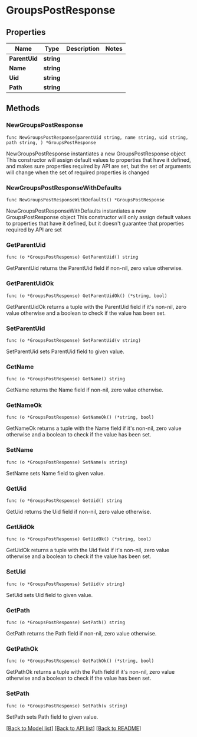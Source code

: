# GroupsPostResponse

## Properties

Name | Type | Description | Notes
------------ | ------------- | ------------- | -------------
**ParentUid** | **string** |  | 
**Name** | **string** |  | 
**Uid** | **string** |  | 
**Path** | **string** |  | 

## Methods

### NewGroupsPostResponse

`func NewGroupsPostResponse(parentUid string, name string, uid string, path string, ) *GroupsPostResponse`

NewGroupsPostResponse instantiates a new GroupsPostResponse object
This constructor will assign default values to properties that have it defined,
and makes sure properties required by API are set, but the set of arguments
will change when the set of required properties is changed

### NewGroupsPostResponseWithDefaults

`func NewGroupsPostResponseWithDefaults() *GroupsPostResponse`

NewGroupsPostResponseWithDefaults instantiates a new GroupsPostResponse object
This constructor will only assign default values to properties that have it defined,
but it doesn't guarantee that properties required by API are set

### GetParentUid

`func (o *GroupsPostResponse) GetParentUid() string`

GetParentUid returns the ParentUid field if non-nil, zero value otherwise.

### GetParentUidOk

`func (o *GroupsPostResponse) GetParentUidOk() (*string, bool)`

GetParentUidOk returns a tuple with the ParentUid field if it's non-nil, zero value otherwise
and a boolean to check if the value has been set.

### SetParentUid

`func (o *GroupsPostResponse) SetParentUid(v string)`

SetParentUid sets ParentUid field to given value.


### GetName

`func (o *GroupsPostResponse) GetName() string`

GetName returns the Name field if non-nil, zero value otherwise.

### GetNameOk

`func (o *GroupsPostResponse) GetNameOk() (*string, bool)`

GetNameOk returns a tuple with the Name field if it's non-nil, zero value otherwise
and a boolean to check if the value has been set.

### SetName

`func (o *GroupsPostResponse) SetName(v string)`

SetName sets Name field to given value.


### GetUid

`func (o *GroupsPostResponse) GetUid() string`

GetUid returns the Uid field if non-nil, zero value otherwise.

### GetUidOk

`func (o *GroupsPostResponse) GetUidOk() (*string, bool)`

GetUidOk returns a tuple with the Uid field if it's non-nil, zero value otherwise
and a boolean to check if the value has been set.

### SetUid

`func (o *GroupsPostResponse) SetUid(v string)`

SetUid sets Uid field to given value.


### GetPath

`func (o *GroupsPostResponse) GetPath() string`

GetPath returns the Path field if non-nil, zero value otherwise.

### GetPathOk

`func (o *GroupsPostResponse) GetPathOk() (*string, bool)`

GetPathOk returns a tuple with the Path field if it's non-nil, zero value otherwise
and a boolean to check if the value has been set.

### SetPath

`func (o *GroupsPostResponse) SetPath(v string)`

SetPath sets Path field to given value.



[[Back to Model list]](../README.md#documentation-for-models) [[Back to API list]](../README.md#documentation-for-api-endpoints) [[Back to README]](../README.md)


